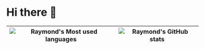 # Hi there 👋

| ![Raymond's Most used languages](https://github-readme-stats.vercel.app/api/top-langs?username=RayGuo357&theme=dracula&show_icons=true$langs_count=8&layout=compact)       |  ![Raymond's GitHub stats](https://github-readme-stats.vercel.app/api?username=RayGuo357&theme=dracula&show_icons=true) |
| ------------- | :-------------: |




<!--
**RayGuo357/RayGuo357** is a ✨ _special_ ✨ repository because its `README.md` (this file) appears on your GitHub profile.

Here are some ideas to get you started:

- 🔭 I’m currently working on ...
- 🌱 I’m currently learning ...
- 👯 I’m looking to collaborate on ...
- 🤔 I’m looking for help with ...
- 💬 Ask me about ...
- 📫 How to reach me: ...
- 😄 Pronouns: ...
- ⚡ Fun fact: ...
-->
